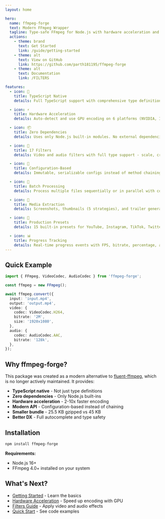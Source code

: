 ```yaml
---
layout: home

hero:
  name: ffmpeg-forge
  text: Modern FFmpeg Wrapper
  tagline: Type-safe FFmpeg for Node.js with hardware acceleration and zero dependencies
  actions:
    - theme: brand
      text: Get Started
      link: /guide/getting-started
    - theme: alt
      text: View on GitHub
      link: https://github.com/parth181195/ffmpeg-forge
    - theme: alt
      text: Documentation
      link: /FILTERS

features:
  - icon: 📘
    title: TypeScript Native
    details: Full TypeScript support with comprehensive type definitions, not just type declarations

  - icon: ⚡
    title: Hardware Acceleration
    details: Auto-detect and use GPU encoding on 6 platforms (NVIDIA, Intel, AMD, VAAPI, VideoToolbox, V4L2)

  - icon: 📦
    title: Zero Dependencies
    details: Uses only Node.js built-in modules. No external dependencies, smaller bundle size

  - icon: 🎨
    title: 17 Filters
    details: Video and audio filters with full type support - scale, crop, denoise, sharpen, and more

  - icon: 🔧
    title: Configuration-Based
    details: Immutable, serializable configs instead of method chaining. Type-safe and testable

  - icon: 🚀
    title: Batch Processing
    details: Process multiple files sequentially or in parallel with configurable concurrency

  - icon: 📸
    title: Media Extraction
    details: Screenshots, thumbnails (5 strategies), and trailer generation (4 strategies)

  - icon: 🎯
    title: Production Presets
    details: 15 built-in presets for YouTube, Instagram, TikTok, Twitter, and more

  - icon: 📊
    title: Progress Tracking
    details: Real-time progress events with FPS, bitrate, percentage, and time information
---
```


## Quick Example

```typescript
import { FFmpeg, VideoCodec, AudioCodec } from 'ffmpeg-forge';

const ffmpeg = new FFmpeg();

await ffmpeg.convert({
  input: 'input.mp4',
  output: 'output.mp4',
  video: {
    codec: VideoCodec.H264,
    bitrate: '2M',
    size: '1920x1080',
  },
  audio: {
    codec: AudioCodec.AAC,
    bitrate: '128k',
  },
});
```

## Why ffmpeg-forge?

This package was created as a modern alternative to [fluent-ffmpeg](https://github.com/fluent-ffmpeg/node-fluent-ffmpeg), which is no longer actively maintained. It provides:

- **TypeScript native** - Not just type definitions
- **Zero dependencies** - Only Node.js built-ins
- **Hardware acceleration** - 2-10x faster encoding
- **Modern API** - Configuration-based instead of chaining
- **Smaller bundle** - 25.5 KB gzipped vs 45 KB
- **Better DX** - Full autocomplete and type safety

## Installation

```bash
npm install ffmpeg-forge
```

**Requirements:**
- Node.js 16+
- FFmpeg 4.0+ installed on your system

## What's Next?

<div class="vp-doc">

- [Getting Started](/guide/getting-started) - Learn the basics
- [Hardware Acceleration](/HARDWARE) - Speed up encoding with GPU
- [Filters Guide](/FILTERS) - Apply video and audio effects
- [Quick Start](/guide/quick-start) - See code examples

</div>


